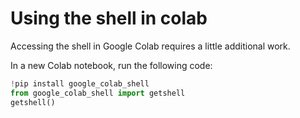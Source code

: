 # Using the shell in colab
Accessing the shell in Google Colab requires a little additional work.

In a new Colab notebook, run the following code:
``` python
!pip install google_colab_shell
from google_colab_shell import getshell
getshell()

```

